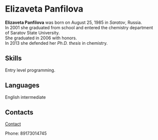 # Elizaveta Panfilova 
**Elizaveta Panfilova** was born on August 25, 1985 in *Saratov*, Russia. <br/>
In 2001 she graduated from school and entered the chemistry department of Saratov State University. <br/> She graduated in 2006 with honors.<br/>
In 2013 she defended her *Ph.D. thesis* in chemistry.
## Skills
Entry level programming.
## Languages
English intermediate


## Contacts
[Contact](https://m.vk.com/panfilova1985)

Phone: 89173014745